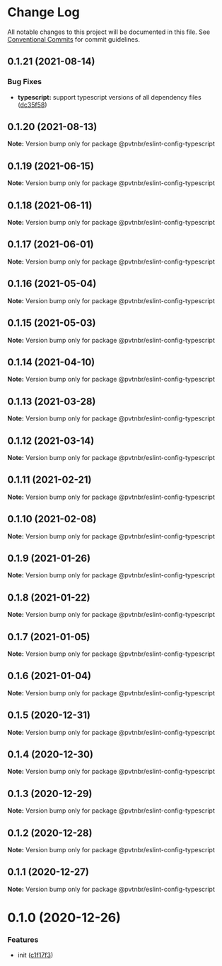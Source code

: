 # Change Log

All notable changes to this project will be documented in this file.
See [Conventional Commits](https://conventionalcommits.org) for commit guidelines.

## 0.1.21 (2021-08-14)


### Bug Fixes

* **typescript:** support typescript versions of all dependency files ([dc35f58](https://github.com/privatenumber/eslint-config/commit/dc35f5853cf86f66b9b5fca5f9fb55f3eb134ebe))





## 0.1.20 (2021-08-13)

**Note:** Version bump only for package @pvtnbr/eslint-config-typescript





## 0.1.19 (2021-06-15)

**Note:** Version bump only for package @pvtnbr/eslint-config-typescript





## 0.1.18 (2021-06-11)

**Note:** Version bump only for package @pvtnbr/eslint-config-typescript





## 0.1.17 (2021-06-01)

**Note:** Version bump only for package @pvtnbr/eslint-config-typescript





## 0.1.16 (2021-05-04)

**Note:** Version bump only for package @pvtnbr/eslint-config-typescript





## 0.1.15 (2021-05-03)

**Note:** Version bump only for package @pvtnbr/eslint-config-typescript





## 0.1.14 (2021-04-10)

**Note:** Version bump only for package @pvtnbr/eslint-config-typescript





## 0.1.13 (2021-03-28)

**Note:** Version bump only for package @pvtnbr/eslint-config-typescript





## 0.1.12 (2021-03-14)

**Note:** Version bump only for package @pvtnbr/eslint-config-typescript





## 0.1.11 (2021-02-21)

**Note:** Version bump only for package @pvtnbr/eslint-config-typescript





## 0.1.10 (2021-02-08)

**Note:** Version bump only for package @pvtnbr/eslint-config-typescript





## 0.1.9 (2021-01-26)

**Note:** Version bump only for package @pvtnbr/eslint-config-typescript





## 0.1.8 (2021-01-22)

**Note:** Version bump only for package @pvtnbr/eslint-config-typescript





## 0.1.7 (2021-01-05)

**Note:** Version bump only for package @pvtnbr/eslint-config-typescript





## 0.1.6 (2021-01-04)

**Note:** Version bump only for package @pvtnbr/eslint-config-typescript





## 0.1.5 (2020-12-31)

**Note:** Version bump only for package @pvtnbr/eslint-config-typescript





## 0.1.4 (2020-12-30)

**Note:** Version bump only for package @pvtnbr/eslint-config-typescript





## 0.1.3 (2020-12-29)

**Note:** Version bump only for package @pvtnbr/eslint-config-typescript





## 0.1.2 (2020-12-28)

**Note:** Version bump only for package @pvtnbr/eslint-config-typescript





## 0.1.1 (2020-12-27)

**Note:** Version bump only for package @pvtnbr/eslint-config-typescript





# 0.1.0 (2020-12-26)


### Features

* init ([c1f17f3](https://github.com/privatenumber/eslint-config/commit/c1f17f362306285ad0459b04a4db84beee2da8af))

